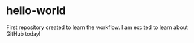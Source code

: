 # hello-world
First repository created to learn the workflow.
I am excited to learn about GitHub today!
